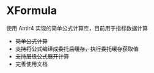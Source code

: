 # XFormula
使用 Antlr4 实现的简单公式计算库，目前用于指标数据计算

* ~~简单公式计算~~
* ~~支持将公式编译成委托后缓存，执行委托缓存获取值~~
* ~~支持层级公式展开计算~~
* 完善使用文档
